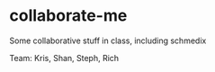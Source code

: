 # collaborate-me
Some collaborative stuff in class, including schmedix

Team: Kris, Shan, Steph, Rich

